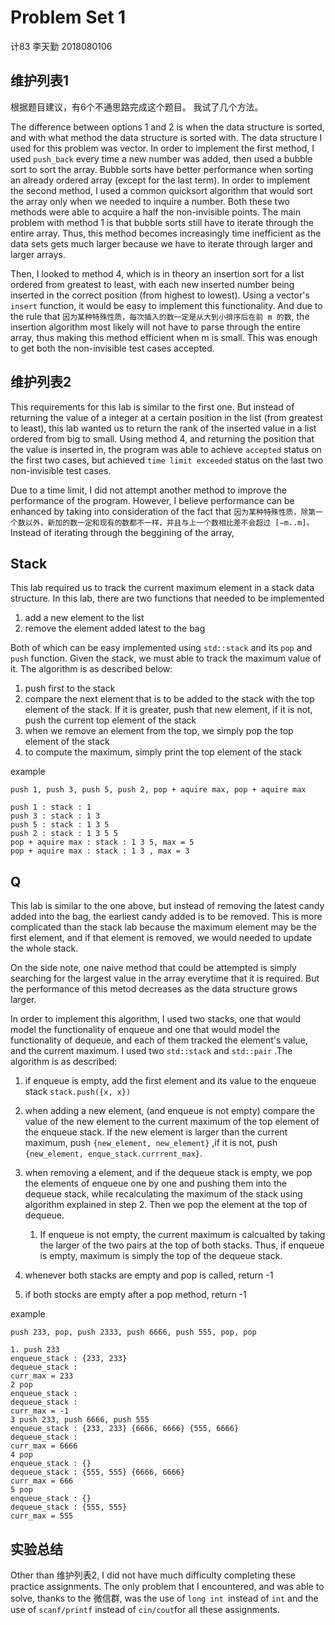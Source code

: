 # Problem Set 1

计83 李天勤 2018080106

## 维护列表1

根据题目建议，有6个不通思路完成这个题目。 我试了几个方法。

The difference between options 1 and 2 is when the data structure is sorted, and with what method the data structure is sorted with. The data structure I used for this problem was vector. In order to implement the first method, I used ```push_back``` every time a new number was added, then used a bubble sort to sort the array. Bubble sorts have better performance when sorting an already ordered array (except for the last term). In order to implement the second method, I used a common quicksort algorithm that would sort the array only when we needed to inquire a number. Both these two methods were able to acquire a half the non-invisible points. The main problem with method 1 is that bubble sorts still have to iterate through the entire array. Thus, this method becomes increasingly time inefficient as the data sets gets much larger because we have to iterate through larger and larger arrays.

Then, I looked to method 4, which is in theory an insertion sort for a list ordered from greatest to least, with each new inserted number being inserted in the correct position (from highest to lowest).  Using a vector's ```insert``` function, it would be easy to implement this functionality. And due to the rule that ```因为某种特殊性质，每次插入的数一定是从大到小排序后在前 m 的数```, the insertion algorithm most likely will not have to parse through the entire array, thus making this method efficient when m is small. This was enough to get both the non-invisible test cases accepted. 

## 维护列表2

This requirements for this lab is similar to the first one. But instead of returning the value of a integer at a certain position in the list (from greatest to least), this lab wanted us to return the rank of the inserted value in a list ordered from big to small.  Using method 4, and returning the position that the value is inserted in, the program was able to achieve ```accepted``` status on the first two cases, but achieved ```time limit exceeded``` status on the last two non-invisible test cases. 

Due to a time limit, I did not attempt another method to improve the performance of the program. However, I believe performance can be enhanced by taking into consideration of the fact that ```因为某种特殊性质，除第一个数以外，新加的数一定和现有的数都不一样，并且与上一个数相比差不会超过 [−m..m]。``` Instead of iterating through the beggining of the array,  

## Stack

This lab required us to track the current maximum element in a stack data structure.  In this lab, there are two functions that needed to be implemented 

1. add a new element to the list 
2. remove the element added latest to the bag

Both of which can be easy implemented using ```std::stack``` and its ```pop``` and ```push``` function. Given the stack, we must able to track the maximum value of it. The algorithm is as described below: 

1. push first to the stack
2. compare the next element that is to be added to the stack with the top element of the stack. If it is greater, push that new element, if it is not, push the current top element of the stack
3. when we remove an element from the top, we simply pop the top element of the stack
4. to compute the maximum, simply print the top element of the stack

example

```
push 1, push 3, push 5, push 2, pop + aquire max, pop + aquire max

push 1 : stack : 1
push 3 : stack : 1 3
push 5 : stack : 1 3 5
push 2 : stack : 1 3 5 5
pop + aquire max : stack : 1 3 5, max = 5
pop + aquire max : stack : 1 3 , max = 3
```

## Q

This lab is similar to the one above, but instead of removing the latest candy added into the bag, the earliest candy added is to be removed. This is more complicated than the stack lab because the maximum element may be the first element, and if that element is removed, we would needed to update the whole stack. 

On the side note, one naive method that could be attempted is simply searching for the largest value in the array everytime that it is required. But the performance of this metod decreases as the data structure grows larger. 

In order to implement this algorithm, I used two stacks, one that would model the functionality of enqueue and one that would model the functionality of dequeue, and each of them tracked the element's value, and the current maximum. I used two ```std::stack``` and ```std::pair``` .The algorithm is as described: 

1. if enqueue is empty, add the first element and its value to the enqueue stack ```stack.push({x, x})```
2. when adding a new element, (and enqueue is not empty) compare the value of the new element to the current maximum of the top element of the enqueue stack. If the new element is larger than the current maximum, push ```{new_element, new_element}``` ,if it is not, push ```{new_element, enque_stack.currrent_max}```. 
3. when removing a element, and if the dequeue stack is empty, we pop the elements of enqueue one by one and pushing them into the dequeue stack, while recalculating the maximum of the stack using algorithm explained in step 2. Then we pop the element at the top of dequeue. 
   1. If enqueue is not empty, the current maximum is calcualted by taking the larger of the two pairs at the top of both stacks.  Thus, if enqueue is empty, maximum is simply the top of the dequeue stack. 

4. whenever both stacks are empty and pop is called, return -1
5. if both stocks are empty after a pop method, return -1

example

```
push 233, pop, push 2333, push 6666, push 555, pop, pop

1. push 233
enqueue_stack : {233, 233} 
dequeue_stack : 
curr_max = 233
2 pop 
enqueue_stack : 
dequeue_stack : 
curr_max = -1
3 push 233, push 6666, push 555
enqueue_stack : {233, 233} {6666, 6666} {555, 6666}
dequeue_stack : 
curr_max = 6666
4 pop
enqueue_stack : {}
dequeue_stack : {555, 555} {6666, 6666} 
curr_max = 666
5 pop
enqueue_stack : {}
dequeue_stack : {555, 555} 
curr_max = 555

```

## 实验总结

Other than 维护列表2, I did not have much difficulty completing these practice assignments. The only problem that I encountered, and was able to solve, thanks to the 微信群, was the use of ```long int ```instead of ```int``` and the use of ```scanf/printf``` instead of ```cin/cout```for all these assignments.